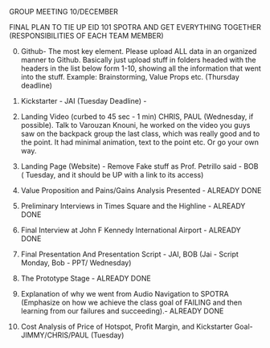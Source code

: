 GROUP MEETING 10/DECEMBER 

FINAL PLAN TO TIE UP EID 101 SPOTRA AND GET EVERYTHING TOGETHER (RESPONSIBILITIES OF EACH TEAM MEMBER)


0. Github- The most key element. Please upload ALL data in an organized manner to Github. Basically just upload stuff in folders headed with the headers in the list below form 1-10, showing all the information that went into the stuff. Example: Brainstorming, Value Props etc. (Thursday deadline) 


1. Kickstarter - JAI (Tuesday Deadline) - 


2. Landing Video (curbed to 45 sec - 1 min) CHRIS, PAUL (Wednesday, if possible). Talk to Varouzan Knouni, he worked on the video you guys saw on the backpack group the last class, which was really good and to the point. It had minimal animation, text to the point etc. Or go your own way. 


3. Landing Page (Website) - Remove Fake stuff as Prof. Petrillo said - BOB ( Tuesday, and it should be UP with a link to its access) 


4. Value Proposition and Pains/Gains Analysis Presented - ALREADY DONE


5. Preliminary Interviews in Times Square and the Highline - ALREADY DONE


6. Final Interview at John F Kennedy International Airport - ALREADY DONE


7. Final Presentation And Presentation Script - JAI, BOB (Jai - Script Monday, Bob - PPT/ Wednesday)


8. The Prototype Stage - ALREADY DONE


9. Explanation of why we went from Audio Navigation to SPOTRA (Emphasize on how we achieve the class goal of FAILING and then learning from our failures and succeeding).- ALREADY DONE


10. Cost Analysis of Price of Hotspot, Profit Margin, and Kickstarter Goal- JIMMY/CHRIS/PAUL (Tuesday)

